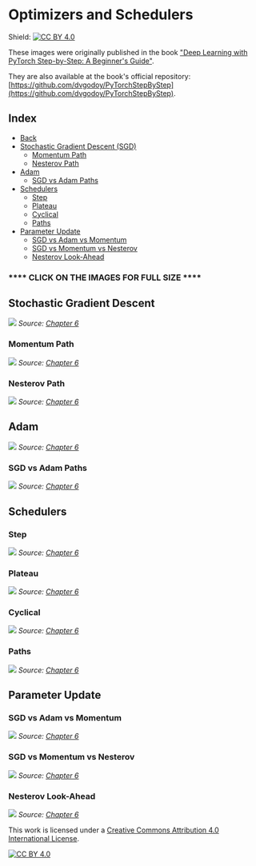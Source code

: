# Optimizers and Schedulers

Shield: [![CC BY 4.0][cc-by-shield]][cc-by]

These images were originally published in the book ["Deep Learning with PyTorch Step-by-Step: A Beginner's Guide"](https://leanpub.com/pytorch).

They are also available at the book's official repository: [https://github.com/dvgodoy/PyTorchStepByStep](https://github.com/dvgodoy/PyTorchStepByStep).

## Index

- [Back](https://github.com/dvgodoy/dl-visuals)
- [Stochastic Gradient Descent (SGD)](#stochastic-gradient-descent)
    - [Momentum Path](#momentum-path)
    - [Nesterov Path](#nesterov-path)
- [Adam](#adam)
    - [SGD vs Adam Paths](#sgd-vs-adam-paths)
- [Schedulers](#schedulers)
    - [Step](#step)
    - [Plateau](#plateau)
    - [Cyclical](#cyclical)
    - [Paths](#paths)
- [Parameter Update](#parameter-update)
    - [SGD vs Adam vs Momentum](#sgd-vs-adam-vs-momentum)
    - [SGD vs Momentum vs Nesterov](#sgd-vs-momentum-vs-nesterov)
    - [Nesterov Look-Ahead](#nesterov-look-ahead)

### **** CLICK ON THE IMAGES FOR FULL SIZE ****

## Stochastic Gradient Descent

[![](https://raw.githubusercontent.com/dvgodoy/dl-visuals/main/Optimizers%20and%20Schedulers/sgds.png)](https://raw.githubusercontent.com/dvgodoy/dl-visuals/main/Optimizers%20and%20Schedulers/sgds.png)
*Source: [Chapter 6](https://github.com/dvgodoy/PyTorchStepByStep/blob/master/Chapter06.ipynb)*

### Momentum Path

[![](https://raw.githubusercontent.com/dvgodoy/dl-visuals/main/Optimizers%20and%20Schedulers/sgd_momentum_paths.png)](https://raw.githubusercontent.com/dvgodoy/dl-visuals/main/Optimizers%20and%20Schedulers/sgd_momentum_paths.png)
*Source: [Chapter 6](https://github.com/dvgodoy/PyTorchStepByStep/blob/master/Chapter06.ipynb)*

### Nesterov Path

[![](https://raw.githubusercontent.com/dvgodoy/dl-visuals/main/Optimizers%20and%20Schedulers/sgd_nesterov_paths.png)](https://raw.githubusercontent.com/dvgodoy/dl-visuals/main/Optimizers%20and%20Schedulers/sgd_nesterov_paths.png)
*Source: [Chapter 6](https://github.com/dvgodoy/PyTorchStepByStep/blob/master/Chapter06.ipynb)*

## Adam

[![](https://raw.githubusercontent.com/dvgodoy/dl-visuals/main/Optimizers%20and%20Schedulers/gradients_vs_adapted.png)](https://raw.githubusercontent.com/dvgodoy/dl-visuals/main/Optimizers%20and%20Schedulers/gradients_vs_adapted.png)
*Source: [Chapter 6](https://github.com/dvgodoy/PyTorchStepByStep/blob/master/Chapter06.ipynb)*

### SGD vs Adam Paths

[![](https://raw.githubusercontent.com/dvgodoy/dl-visuals/main/Optimizers%20and%20Schedulers/sgd_adam_paths.png)](https://raw.githubusercontent.com/dvgodoy/dl-visuals/main/Optimizers%20and%20Schedulers/sgd_adam_paths.png)
*Source: [Chapter 6](https://github.com/dvgodoy/PyTorchStepByStep/blob/master/Chapter06.ipynb)*

## Schedulers

### Step

[![](https://raw.githubusercontent.com/dvgodoy/dl-visuals/main/Optimizers%20and%20Schedulers/scheduler_step.png)](https://raw.githubusercontent.com/dvgodoy/dl-visuals/main/Optimizers%20and%20Schedulers/scheduler_step.png)
*Source: [Chapter 6](https://github.com/dvgodoy/PyTorchStepByStep/blob/master/Chapter06.ipynb)*

### Plateau

[![](https://raw.githubusercontent.com/dvgodoy/dl-visuals/main/Optimizers%20and%20Schedulers/scheduler_plateau.png)](https://raw.githubusercontent.com/dvgodoy/dl-visuals/main/Optimizers%20and%20Schedulers/scheduler_plateau.png)
*Source: [Chapter 6](https://github.com/dvgodoy/PyTorchStepByStep/blob/master/Chapter06.ipynb)*

### Cyclical

[![](https://raw.githubusercontent.com/dvgodoy/dl-visuals/main/Optimizers%20and%20Schedulers/scheduler_cyclical.png)](https://raw.githubusercontent.com/dvgodoy/dl-visuals/main/Optimizers%20and%20Schedulers/scheduler_cyclical.png)
*Source: [Chapter 6](https://github.com/dvgodoy/PyTorchStepByStep/blob/master/Chapter06.ipynb)*

### Paths

[![](https://raw.githubusercontent.com/dvgodoy/dl-visuals/main/Optimizers%20and%20Schedulers/sgd_scheduler_paths.png)](https://raw.githubusercontent.com/dvgodoy/dl-visuals/main/Optimizers%20and%20Schedulers/sgd_scheduler_paths.png)
*Source: [Chapter 6](https://github.com/dvgodoy/PyTorchStepByStep/blob/master/Chapter06.ipynb)*

## Parameter Update

### SGD vs Adam vs Momentum

[![](https://raw.githubusercontent.com/dvgodoy/dl-visuals/main/Optimizers%20and%20Schedulers/eq06.14.png)](https://raw.githubusercontent.com/dvgodoy/dl-visuals/main/Optimizers%20and%20Schedulers/eq06.14.png)
*Source: [Chapter 6](https://github.com/dvgodoy/PyTorchStepByStep/blob/master/Chapter06.ipynb)*

### SGD vs Momentum vs Nesterov

[![](https://raw.githubusercontent.com/dvgodoy/dl-visuals/main/Optimizers%20and%20Schedulers/eq06.19.png)](https://raw.githubusercontent.com/dvgodoy/dl-visuals/main/Optimizers%20and%20Schedulers/eq06.19.png)
*Source: [Chapter 6](https://github.com/dvgodoy/PyTorchStepByStep/blob/master/Chapter06.ipynb)*

### Nesterov Look-Ahead

[![](https://raw.githubusercontent.com/dvgodoy/dl-visuals/main/Optimizers%20and%20Schedulers/eq06.16.png)](https://raw.githubusercontent.com/dvgodoy/dl-visuals/main/Optimizers%20and%20Schedulers/eq06.16.png)
*Source: [Chapter 6](https://github.com/dvgodoy/PyTorchStepByStep/blob/master/Chapter06.ipynb)*


This work is licensed under a
[Creative Commons Attribution 4.0 International License][cc-by].

[![CC BY 4.0][cc-by-image]][cc-by]

[cc-by]: http://creativecommons.org/licenses/by/4.0/
[cc-by-image]: https://i.creativecommons.org/l/by/4.0/88x31.png
[cc-by-shield]: https://img.shields.io/badge/License-CC%20BY%204.0-lightgrey.svg
